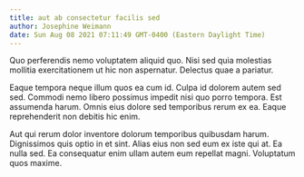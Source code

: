 ```yaml
---
title: aut ab consectetur facilis sed
author: Josephine Weimann
date: Sun Aug 08 2021 07:11:49 GMT-0400 (Eastern Daylight Time)
---
```

Quo perferendis nemo voluptatem aliquid quo. Nisi sed quia molestias mollitia exercitationem ut hic non aspernatur. Delectus quae a pariatur.

 Eaque tempora neque illum quos ea cum id. Culpa id dolorem autem sed sed. Commodi nemo libero possimus impedit nisi quo porro tempora. Est assumenda harum. Omnis eius dolore sed temporibus rerum ex ea. Eaque reprehenderit non debitis hic enim.

 Aut qui rerum dolor inventore dolorum temporibus quibusdam harum. Dignissimos quis optio in et sint. Alias eius non sed eum ex iste qui at. Ea nulla sed. Ea consequatur enim ullam autem eum repellat magni. Voluptatum quos maxime.